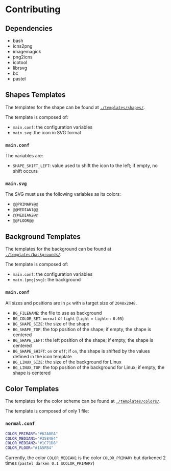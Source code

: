 Contributing
============

Dependencies
------------

- bash
- icns2png
- imagemagick
- png2icns
- icotool
- librsvg
- bc
- pastel

Shapes Templates
--------------

The templates for the shape can be found at [`./templates/shapes/`](./templates/shapes/).

The template is composed of:
- `main.conf`: the configuration variables
- `main.svg`: the icon in SVG format

### `main.conf`

The variables are:

- `SHAPE_SHIFT_LEFT`: value used to shift the icon to the left; if empty, no shift occurs

### `main.svg`

The SVG must use the following variables as its colors:

- `@@PRIMARY@@`
- `@@MEDIAN1@@`
- `@@MEDIAN2@@`
- `@@FLOOR@@`

Background Templates
--------------------

The templates for the background can be found at [`./templates/backgrounds/`](./templates/backgrounds/).

The template is composed of:
- `main.conf`: the configuration variables
- `main.(png|svg)`: the background

### `main.conf`

All sizes and positions are in `px` with a target size of `2048x2048`.

- `BG_FILENAME`: the file to use as background
- `BG_COLOR_SET`: `normal` or `light` (`light` = `lighten 0.05`)
- `BG_SHAPE_SIZE`: the size of the shape
- `BG_SHAPE_TOP`: the top position of the shape; if empty, the shape is centered
- `BG_SHAPE_LEFT`: the left position of the shape; if empty, the shape is centered
- `BG_SHAPE_SHIFT`: `on` or `off`; if `on`,  the shape is shifted by the values defined in the icon template
- `BG_LINUX_SIZE`: the size of the background for Linux
- `BG_LINUX_TOP`: the top position of the background for Linux; if empty, the shape is centered

Color Templates
---------------

The templates for the color scheme can be found at [`./templates/colors/`](./templates/colors/).

The template is composed of only 1 file:

### `normal.conf`

```bash
COLOR_PRIMARY="#62A0EA"
COLOR_MEDIAN1="#3584E4"
COLOR_MEDIAN2="#1C71D8"
COLOR_FLOOR="#1A5FB4"
```

Currently, the color `COLOR_MEDIAN1` is the color `COLOR_PRIMARY` but darkened 2 times (`pastel darken 0.1 $COLOR_PRIMARY`)
